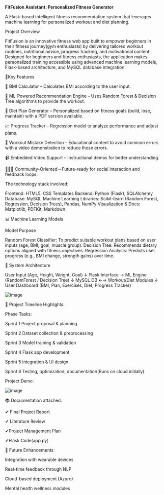 **FitFusion Assistant: Personalized Fitness Generator**

A Flask-based intelligent fitness recommendation system that leverages machine learning for personalized workout and diet planning.

Project Overview

FitFusion is an innovative fitness web app built to empower beginners in their fitness journey(gym enthusiasts) by delivering tailored workout routines, nutritional advice, progress tracking, and motivational content. Designed for beginners and fitness enthusiasts, the application makes personalized training accessible using advanced machine learning models, Flask-based architecture, and MySQL database integration.

🚀Key Features

🧮 BMI Calculator – Calculates BMI according to the user input.

🧠 ML-Powered Recommendation Engine – Uses Random Forest & Decision Tree algorithms to provide the workout.

🥗 Diet Plan Generator – Personalized based on fitness goals (build, lose, maintain) with a PDF version available.

📈 Progress Tracker – Regression model to analyze performance and adjust plans.

🧘 Workout Mistake Detection – Educational content to avoid common errors with a video demonstration to reduce those errors.

📹 Embedded Video Support – Instructional demos for better understanding.

🧑‍🤝‍🧑 Community-Oriented – Future-ready for social interaction and feedback loops.

The technology stack involved:

Frontend:	HTML5, CSS Templates
Backend:	Python (Flask), SQLAlchemy
Database:	MySQL
Machine Learning Libraries:	Scikit-learn (Random Forest, Regression, Decision Trees), Pandas, NumPy
Visualization & Docs:	Matplotlib, PDFKit, Markdown

📊 Machine Learning Models

Model	Purpose

Random Forest Classifier: To	predict suitable workout plans based on user inputs (age, BMI, goal, muscle group).
Decision Tree:	Recommends dietary options aligned with fitness objectives.
Regression Analysis:	Predicts user progress (e.g., BMI change, strength gains) over time.

🧱 System Architecture

User Input (Age, Height, Weight, Goal) 
    ↓
Flask Interface → ML Engine (RandomForest / Decision Tree)
    ↓
MySQL DB ←→ Workout/Diet Modules
    ↓
User Dashboard (BMI, Plan, Exercises, Diet, Progress Tracker)

![image](https://github.com/user-attachments/assets/79573fa8-594e-4776-b1ee-24536209eb38)

📅 Project Timeline Highlights

Phase	Tasks:

Sprint 1	Project proposal & planning

Sprint 2	Dataset collection & preprocessing

Sprint 3	Model training & validation

Sprint 4	Flask app development

Sprint 5	Integration & UI design

Sprint 6	Testing, optimization, documentation(Runs on cloud initially)

Project Demo:

![image](https://github.com/user-attachments/assets/4983c1d5-2233-4345-a143-94bdbf861e9f)


📚 Documentation attached:

✔ Final Project Report

✔ Literature Review

✔Project Management Plan

✔Flask Code(app.py)



🎯 Future Enhancements:

Integration with wearable devices

Real-time feedback through NLP

Cloud-based deployment (Azure)

Mental health wellness modules











